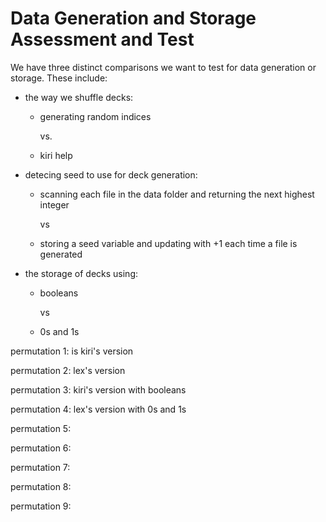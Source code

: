 # Data Generation and Storage Assessment and Test 

We have three distinct comparisons we want to test for data generation or storage.
These include:
- the way we shuffle decks:
  - generating random indices
    
    vs.
  - kiri help
- detecing seed to use for deck generation:
  - scanning each file in the data folder and returning the next highest integer
    
    vs
  - storing a seed variable and updating with +1 each time a file is generated
  
- the storage of decks using:
  - booleans
    
    vs
  -  0s and 1s

permutation 1: is kiri's version

permutation 2: lex's version

permutation 3: kiri's version with booleans

permutation 4: lex's version with 0s and 1s

permutation 5: 

permutation 6: 

permutation 7: 

permutation 8: 

permutation 9: 
